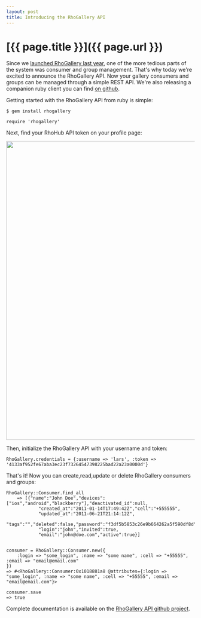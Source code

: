 ```yaml
---
layout: post
title: Introducing the RhoGallery API
---
```


[{{ page.title }}]({{ page.url }})
==================================

Since we [launched RhoGallery last year](http://blog.rhohub.com/2010/11/09/rhogallery-the-enterprise-app-store.html),  one of the more tedious parts of the system was consumer and group management.  That's why today we're excited to announce the RhoGallery API.  Now your gallery consumers and groups can be managed through a simple REST API.  We're also releasing a companion ruby client you can find [on github](https://github.com/rhomobile/rhogallery-api).  


Getting started with the RhoGallery API from ruby is simple:

	$ gem install rhogallery
	
	require 'rhogallery'
	
Next, find your RhoHub API token on your profile page:

<img src="https://img.skitch.com/20110926-k69arfxwk7mmmjjhagjqkwee2k.png"  width="800"/>

Then, initialize the RhoGallery API with your username and token:

	RhoGallery.credentials = {:username => 'lars', :token => '4133af952fe67aba3ec23f73264547398225bad22a23a0000d'}
	
That's it!  Now you can create,read,update or delete RhoGallery consumers and groups:

	RhoGallery::Consumer.find_all
		=> [{"name":"John Doe","devices":["ios","android","blackberry"],"deactivated_id":null,
				"created_at":"2011-01-14T17:49:42Z","cell":"+555555",
				"updated_at":"2011-06-21T21:14:12Z",
				"tags":"","deleted":false,"password":"f3df5b5853c26e9b664262a5f590df8d",
				"login":"john","invited":true,
				"email":"john@doe.com","active":true}]

				
	consumer = RhoGallery::Consumer.new({
	    :login => "some_login", :name => "some name", :cell => "+55555", :email => "email@email.com"
	})
	=> #<RhoGallery::Consumer:0x1018881a8 @attributes={:login => "some_login", :name => "some name", :cell => "+55555", :email => "email@email.com"}>

	consumer.save
	=> true
	
Complete documentation is available on the [RhoGallery API github project](https://github.com/rhomobile/rhogallery-api#readme).
	